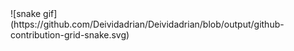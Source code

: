 <div>
![snake gif](https://github.com/Deividadrian/Deividadrian/blob/output/github-contribution-grid-snake.svg)
<div/>
